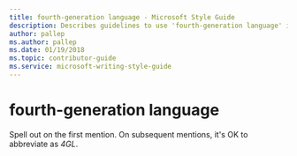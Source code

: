 ```yaml
---
title: fourth-generation language - Microsoft Style Guide
description: Describes guidelines to use 'fourth-generation language' in Microsoft documents. Spell out on the first mention.
author: pallep
ms.author: pallep
ms.date: 01/19/2018
ms.topic: contributor-guide
ms.service: microsoft-writing-style-guide
---
```


# fourth-generation language

Spell out on the first mention. On subsequent mentions, it's OK to abbreviate as *4GL*. 
